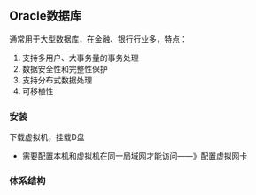 ## Oracle数据库

通常用于大型数据库，在金融、银行行业多，特点：

1. 支持多用户、大事务量的事务处理
2. 数据安全性和完整性保护
3. 支持分布式数据处理
4. 可移植性

### 安装

下载虚拟机，挂载D盘

- 需要配置本机和虚拟机在同一局域网才能访问——》配置虚拟网卡

### 体系结构







# 